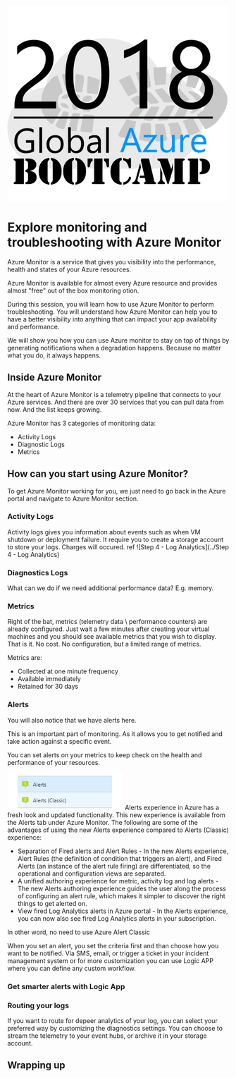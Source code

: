 ![gablogo][gablogo]

# Explore monitoring and troubleshooting with Azure Monitor

Azure Monitor is a service that gives you visibility into the performance, health and states of your Azure resources. 

Azure Monitor is available for almost every Azure resource and provides almost "free" out of the box monitoring otion. 

During this session, you will learn how to use Azure Monitor to perform troubleshooting. You will understand how Azure Monitor can help you to have a better visibility into anything that can impact your app availability and performance. 

We will show you how you can use Azure monitor to stay on top of things by generating notifications when a degradation happens. Because no matter what you do, it always happens.

## Inside Azure Monitor

At the heart of Azure Monitor is a telemetry pipeline that connects to your Azure services.  And there are over 30 services that you can pull data from now. And the list keeps growing.

Azure Monitor has 3 categories of monitoring data: 

* Activity Logs
* Diagnostic Logs
* Metrics

## How can you start using Azure Monitor?

To get Azure Monitor working for you, we just need to go back in the Azure portal and navigate to Azure Monitor section.

### Activity Logs
Activity logs gives you information about events such as when VM shutdown or deployment failure.
It require you to create a storage account to store your logs. Charges will occured. ref ![Step 4 - Log Analytics](../Step 4 - Log Analytics)

### Diagnostics Logs
What can we do if we need additional performance data? E.g. memory. 

### Metrics

Right of the bat, metrics (telemetry data \ performance counters) are already configured. Just wait a few minutes after creating your virtual machines and you should see available metrics that you wish to display. That is it. No cost. No configuration, but a limited range of metrics.  

Metrics are:

* Collected at one minute frequency
* Available immediately
* Retained for 30 days


### Alerts
You will also notice that we have alerts here.

This is an important part of monitoring.  As it allows you to get notified and take action against a specific event.

You can set alerts on your metrics to keep check on the health and performance of your resources.

![New Alert experience](Media/NewAlertMenu.PNG)
Alerts experience in Azure has a fresh look and updated functionality. This new experience is available from the Alerts tab under Azure Monitor. The following are some of the advantages of using the new Alerts experience compared to Alerts (Classic) experience:

* Separation of Fired alerts and Alert Rules - In the new Alerts experience, Alert Rules (the definition of condition that triggers an alert), and Fired Alerts (an instance of the alert rule firing) are differentiated, so the operational and configuration views are separated.
* A unified authoring experience for metric, activity log and log alerts - The new Alerts authoring experience guides the user along the process of configuring an alert rule, which makes it simpler to discover the right things to get alerted on.
* View fired Log Analytics alerts in Azure portal - In the Alerts experience, you can now also see fired Log Analytics alerts in your subscription.

In other word, no need to use Azure Alert Classic

When you set an alert, you set the criteria first and than choose how you want to be notified. Via SMS, email, or trigger a ticket in your incident management system or for more customization you can use Logic APP where you can define any custom workflow. 

### Get smarter alerts with Logic App

### Routing your logs
If you want to route for depeer analytics of your log, you can select your preferred way by customizing the diagnostics settings.  You can choose to stream the telemetry to your event hubs, or archive it in your storage account.

## Wrapping up

[gablogo]: ../media/logo-2018-500x444.png "Global Azure Bootcamp logo"
